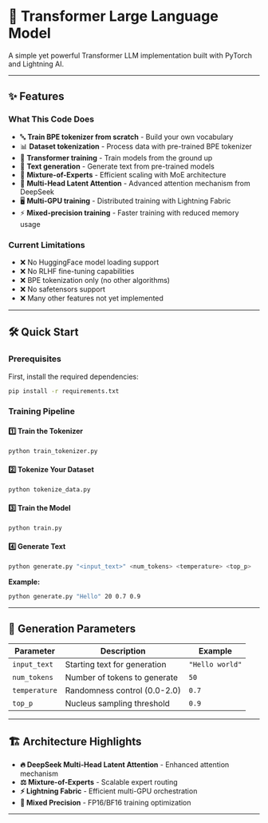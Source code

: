 # 🚀 Transformer Large Language Model

A simple yet powerful Transformer LLM implementation built with PyTorch and Lightning AI.

---

## ✨ Features

### What This Code Does
- 🔤 **Train BPE tokenizer from scratch** - Build your own vocabulary
- 📊 **Dataset tokenization** - Process data with pre-trained BPE tokenizer  
- 🧠 **Transformer training** - Train models from the ground up
- 💬 **Text generation** - Generate text from pre-trained models
- 🔀 **Mixture-of-Experts** - Efficient scaling with MoE architecture
- 🎯 **Multi-Head Latent Attention** - Advanced attention mechanism from DeepSeek
- 🖥️ **Multi-GPU training** - Distributed training with Lightning Fabric
- ⚡ **Mixed-precision training** - Faster training with reduced memory usage

### Current Limitations
- ❌ No HuggingFace model loading support
- ❌ No RLHF fine-tuning capabilities  
- ❌ BPE tokenization only (no other algorithms)
- ❌ No safetensors support
- ❌ Many other features not yet implemented

---

## 🛠️ Quick Start

### Prerequisites
First, install the required dependencies:
```bash
pip install -r requirements.txt
```

### Training Pipeline

#### 1️⃣ Train the Tokenizer
```bash
python train_tokenizer.py
```

#### 2️⃣ Tokenize Your Dataset  
```bash
python tokenize_data.py
```

#### 3️⃣ Train the Model
```bash
python train.py
```

#### 4️⃣ Generate Text
```bash
python generate.py "<input_text>" <num_tokens> <temperature> <top_p>
```

**Example:**
```bash
python generate.py "Hello" 20 0.7 0.9
```

---

## 📝 Generation Parameters

| Parameter     | Description                  | Example         |
| ------------- | ---------------------------- | --------------- |
| `input_text`  | Starting text for generation | `"Hello world"` |
| `num_tokens`  | Number of tokens to generate | `50`            |
| `temperature` | Randomness control (0.0-2.0) | `0.7`           |
| `top_p`       | Nucleus sampling threshold   | `0.9`           |

---

## 🏗️ Architecture Highlights

- **🔥 DeepSeek Multi-Head Latent Attention** - Enhanced attention mechanism
- **⚖️ Mixture-of-Experts** - Scalable expert routing
- **⚡ Lightning Fabric** - Efficient multi-GPU orchestration
- **🎯 Mixed Precision** - FP16/BF16 training optimization

---